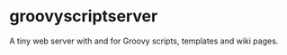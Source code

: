 groovyscriptserver
==================

A tiny web server with and for Groovy scripts, templates and wiki pages.
